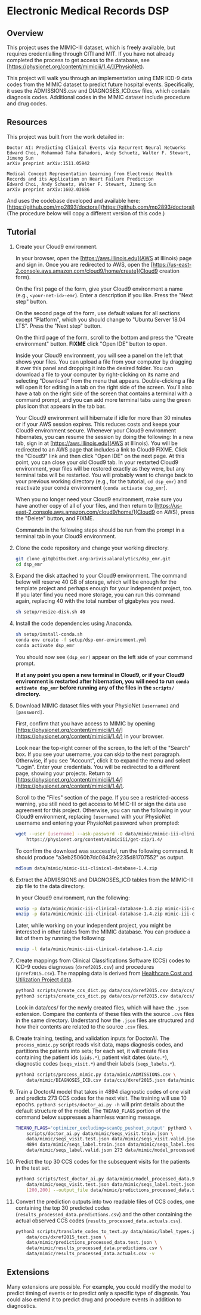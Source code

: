 # Electronic Medical Records DSP

## Overview

This project uses the MIMIC-III dataset, which is freely available, but requires credentialling through CITI and MIT.  If you have not already completed the process to get access to the database, see [https://physionet.org/content/mimiciii/1.4/](PhysioNet).

This project will walk you through an implementation using EMR ICD-9 data codes from the MIMIC dataset to predict future hospital events. Specifically, it uses the ADMISSIONS.csv and DIAGNOSES_ICD.csv files, which contain diagnosis codes.  Additional codes in the MIMIC dataset include procedure and drug codes.

## Resources

This project was built from the work detailed in:

``` text
Doctor AI: Predicting Clinical Events via Recurrent Neural Networks
Edward Choi, Mohammad Taha Bahadori, Andy Schuetz, Walter F. Stewart, Jimeng Sun
arXiv preprint arXiv:1511.05942
```

``` text
Medical Concept Representation Learning from Electronic Health
Records and its Application on Heart Failure Prediction
Edward Choi, Andy Schuetz, Walter F. Stewart, Jimeng Sun
arXiv preprint arXiv:1602.03686
```

And uses the codebase developed and available here:
[https://github.com/mp2893/doctorai](https://github.com/mp2893/doctorai)
(The procedure below will copy a different version of this code.)

## Tutorial

1. Create your Cloud9 environment.

   In your browser, open the [https://aws.illinois.edu](AWS at Illinois) page and sign in. Once you are redirected to AWS, open the [https://us-east-2.console.aws.amazon.com/cloud9/home/create](Cloud9 creation form).

   On the first page of the form, give your Cloud9 environment a name (e.g., `<your-net-id>-emr`). Enter a description if you like. Press the "Next step" button.

   On the second page of the form, use default values for all sections except "Platform", which you should change to "Ubuntu Server 18.04 LTS". Press the "Next step" button.

   On the third page of the form, scroll to the bottom and press the "Create environment" button. **FIXME** click "Open IDE" button to open.

   Inside your Cloud9 environment, you will see a panel on the left that shows your files. You can upload a file from your computer by dragging it over this panel and dropping it into the desired folder. You can download a file to your computer by right-clicking on its name and selecting "Download" from the menu that appears. Double-clicking a file will open it for editing in a tab on the right side of the screen. You'll also have a tab on the right side of the screen that contains a terminal with a command prompt, and you can add more terminal tabs using the green plus icon that appears in the tab bar.
   
   Your Cloud9 environment will hibernate if idle for more than 30 minutes or if your AWS session expires. This reduces costs and keeps your Cloud9 environment secure. Whenever your Cloud9 environment hibernates, you can resume the session by doing the following: In a new tab, sign in at [https://aws.illinois.edu](AWS at Illinois). You will be redirected to an AWS page that includes a link to Cloud9 FIXME. Click the "Cloud9" link and then click "Open IDE" on the next page. At this point, you can close your old Cloud9 tab. In your restarted Cloud9 environment, your files will be restored exactly as they were, but any terminal tabs will be restarted. You will probably want to change back to your previous working directory (e.g., for the tutorial, `cd dsp_emr`) and reactivate your conda environment (`conda activate dsp_emr`).

   When you no longer need your Cloud9 environment, make sure you have another copy of all of your files, and then return to [https://us-east-2.console.aws.amazon.com/cloud9/home/](Cloud9 on AWS), press the "Delete" button, and FIXME.

   Commands in the following steps should be run from the prompt in a terminal tab in your Cloud9 environment.

2. Clone the code repository and change your working directory.

    ``` bash
    git clone git@bitbucket.org:arivisualanalytics/dsp_emr.git
    cd dsp_emr
    ```

3. Expand the disk attached to your Cloud9 environment. The command below will reserve 40 GB of storage, which will be enough for the template project and perhaps enough for your independent project, too. If you later find you need more storage, you can run this command again, replacing 40 with the total number of gigabytes you need.

    ```bash
    sh setup/resize-disk.sh 40
    ```

4. Install the code dependencies using Anaconda.

    ``` bash
    sh setup/install-conda.sh
    conda env create -f setup/dsp-emr-environment.yml
    conda activate dsp_emr
    ```

    You should now see `(dsp_emr)` appear on the left side of your command prompt.

    **If at any point you open a new terminal in Cloud9, or if your Cloud9 environment is restarted after hibernation, you will need to run `conda activate dsp_emr` before running any of the files in the `scripts/` directory.**

5. Download MIMIC dataset files with your PhysioNet `[username]` and `[password]`.

   First, confirm that you have access to MIMIC by opening [https://physionet.org/content/mimiciii/1.4/](https://physionet.org/content/mimiciii/1.4/) in your browser.
   
   Look near the top-right corner of the screen, to the left of the "Search" box. If you see your username, you can skip to the next paragraph. Otherwise, if you see "Account", click it to expand the menu and select "Login". Enter your credentials. You will be redirected to a different page, showing your projects. Return to [https://physionet.org/content/mimiciii/1.4/](https://physionet.org/content/mimiciii/1.4/).
   
   Scroll to the "Files" section of the page. If you see a restricted-access warning, you still need to get access to MIMIC-III or sign the data use agreement for this project. Otherwise, you can run the following in your Cloud9 environment, replacing `[username]` with your PhysioNet username and entering your PhysioNet password when prompted:

    ``` bash
    wget --user [username] --ask-password -O data/mimic/mimic-iii-clinical-database-1.4.zip \
        https://physionet.org/content/mimiciii/get-zip/1.4/
    ```

    To confirm the download was successful, run the following command. It should produce "a3eb25060b7dc0843fe2235d81707552" as output.

    ``` bash
    md5sum data/mimic/mimic-iii-clinical-database-1.4.zip
    ```

6. Extract the ADMISSIONS and DIAGNOSES_ICD tables from the MIMIC-III zip file to the data directory.

   In your Cloud9 environment, run the following:

    ``` bash
    unzip -p data/mimic/mimic-iii-clinical-database-1.4.zip mimic-iii-clinical-database-1.4/ADMISSIONS.csv.gz | gunzip > data/mimic/ADMISSIONS.csv
    unzip -p data/mimic/mimic-iii-clinical-database-1.4.zip mimic-iii-clinical-database-1.4/DIAGNOSES_ICD.csv.gz | gunzip > data/mimic/DIAGNOSES_ICD.csv
    ```

    Later, while working on your independent project, you might be interested in other tables from the MIMIC database. You can produce a list of them by running the following:

    ``` bash
    unzip -l data/mimic/mimic-iii-clinical-database-1.4.zip
    ```

7. Create mappings from Clinical Classifications Software (CCS) codes to ICD-9 codes diagnoses (`dxref2015.csv`) and procedures (`prref2015.csv`). The mapping data is derived from [Healthcare Cost and Utilization Project data](https://www.hcup-us.ahrq.gov/toolssoftware/ccs/ccs.jsp).

    ``` bash
    python3 scripts/create_ccs_dict.py data/ccs/dxref2015.csv data/ccs/ 2
    python3 scripts/create_ccs_dict.py data/ccs/prref2015.csv data/ccs/ 2
    ```

    Look in data/ccs/ for the newly created files, which will have the `.json` extension. Compare the contents of these files with the source `.cvs` files in the same directory. Understand how the `.json` files are structured and how their contents are related to the source `.csv` files.

8. Create training, testing, and validation inputs for DoctorAI. The `process_mimic.py` script reads visit data, maps diagnosis codes, and partitions the patients into sets; for each set, it will create files containing the patient ids (`pids.*`), patient visit dates (`date.*`), diagnostic codes (`seqs_visit.*`) and their labels (`seqs_labels.*`).

    ``` bash
    python3 scripts/process_mimic.py data/mimic/ADMISSIONS.csv \
        data/mimic/DIAGNOSES_ICD.csv data/ccs/dxref2015.json data/mimic/
    ```

9. Train a DoctorAI model that takes in 4894 diagnostic codes of one visit and predicts 273 CCS codes for the next visit. The training will use 10 epochs. `python3 scripts/doctor_ai.py -h` will print details about the default structure of the model. The `THEANO_FLAGS` portion of the command below suppresses a harmless warning message.

    ``` bash
    THEANO_FLAGS='optimizer_excluding=scanOp_pushout_output' python3 \
        scripts/doctor_ai.py data/mimic/seqs_visit.train.json \
        data/mimic/seqs_visit.test.json data/mimic/seqs_visit.valid.json \
        4894 data/mimic/seqs_label.train.json data/mimic/seqs_label.test.json \
        data/mimic/seqs_label.valid.json 273 data/mimic/model_processed_data --verbose
    ```

10. Predict the top 30 CCS codes for the subsequent visits for the patients in the test set.

    ``` bash
    python3 scripts/test_doctor_ai.py data/mimic/model_processed_data.9.npz \
        data/mimic/seqs_visit.test.json data/mimic/seqs_label.test.json \
        [200,200] --output_file data/mimic/predictions_processed_data.test.json --verbose
    ```

11. Convert the prediction outputs into two readable files of CCS codes, one containing the top 30 predicted codes (`results_processed_data.predictions.csv`) and the other containing the actual observed CCS codes (`results_processed_data.actuals.csv`).

    ``` bash
    python3 scripts/translate_codes_to_text.py data/mimic/label_types.json \
        data/ccs/dxref2015_text.json \
        data/mimic/predictions_processed_data.test.json \
        data/mimic/results_processed_data.predictions.csv \
        data/mimic/results_processed_data.actuals.csv -v
    ```

## Extensions

Many extensions are possible. For example, you could modify the model to predict timing of events or to predict only a specific type of diagnosis. You could also extend it to predict drug and procedure events in addition to diagnostics.
